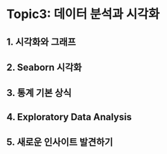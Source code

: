 # Topic3: 데이터 분석과 시각화
## 1. 시각화와 그래프
## 2. Seaborn 시각화
## 3. 통계 기본 상식
## 4. Exploratory Data Analysis
## 5. 새로운 인사이트 발견하기
